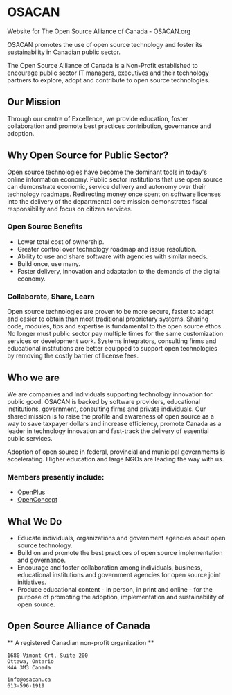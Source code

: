 # OSACAN
 
Website for The Open Source Alliance of Canada - OSACAN.org

OSACAN promotes the use of open source technology and foster its sustainability in Canadian public sector.

The Open Source Alliance of Canada is a Non-Profit established to encourage public sector IT managers, executives and their technology partners to explore, adopt and contribute to open source technologies.

## Our Mission

Through our centre of Excellence, we provide education, foster collaboration and promote best practices contribution, governance and adoption.

## Why Open Source for Public Sector?

Open source technologies have become the dominant tools in today's online information economy. Public sector institutions that use open source can demonstrate economic, service delivery and autonomy over their technology roadmaps. Redirecting money once spent on software licenses into the delivery of the departmental core mission demonstrates fiscal responsibility and focus on citizen services.

### Open Source Benefits

  - Lower total cost of ownership.
  - Greater control over technology roadmap and issue resolution.
  - Ability to use and share software with agencies with similar needs.
  - Build once, use many.
  - Faster delivery, innovation and adaptation to the demands of the digital economy.

### Collaborate, Share, Learn

Open source technologies are proven to be more secure, faster to adapt and easier to obtain than most traditional proprietary systems. Sharing code, modules, tips and expertise is fundamental to the open source ethos. No longer must public sector pay multiple times for the same customization services or development work. Systems integrators, consulting firms and educational institutions are better equipped to support open technologies by removing the costly barrier of license fees.

## Who we are

We are companies and Individuals supporting technology innovation for public good. OSACAN is backed by software providers, educational institutions, government, consulting firms and private individuals. Our shared mission is to raise the profile and awareness of open source as a way to save taxpayer dollars and increase efficiency, promote Canada as a leader in technology innovation and fast-track the delivery of essential public services.

Adoption of open source in federal, provincial and municipal governments is accelerating. Higher education and large NGOs are leading the way with us.

### Members presently include:
  - [OpenPlus](https://openplus.ca/)
  - [OpenConcept](https://openconcept.ca/)


## What We Do

  - Educate individuals, organizations and government agencies about open source technology.
  - Build on and promote the best practices of open source implementation and governance.
  - Encourage and foster collaboration among individuals, business, educational institutions and government agencies for open source joint initiatives.
  - Produce educational content - in person, in print and online - for the purpose of promoting the adoption, implementation and sustainability of open source.


## Open Source Alliance of Canada
** A registered Canadian non-profit organization **

    1680 Vimont Crt, Suite 200
    Ottawa, Ontario
    K4A 3M3 Canada

    info@osacan.ca
    613-596-1919

